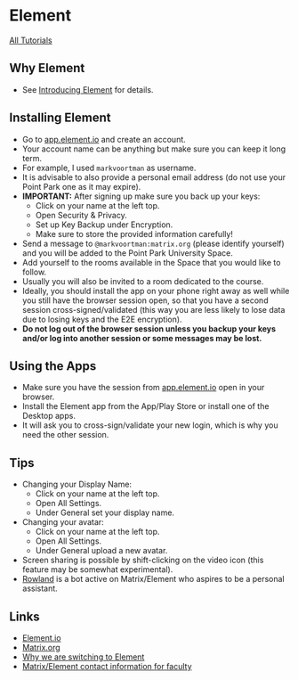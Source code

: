 # Element

[All Tutorials](tutorials)

## Why Element

* See [Introducing Element](introducing-element) for details.

## Installing Element

* Go to [app.element.io](https://app.element.io/) and create an account.
* Your account name can be anything but make sure you can keep it long term.
* For example, I used `markvoortman` as username.
* It is advisable to also provide a personal email address (do not use your Point Park one as it may expire).
* **IMPORTANT:** After signing up make sure you back up your keys:
  * Click on your name at the left top.
  * Open Security & Privacy.
  * Set up Key Backup under Encryption.
  * Make sure to store the provided information carefully!
* Send a message to `@markvoortman:matrix.org` (please identify yourself) and you will be added to the Point Park University Space.
* Add yourself to the rooms available in the Space that you would like to follow.
* Usually you will also be invited to a room dedicated to the course.
* Ideally, you should install the app on your phone right away as well while you still have the browser session open, so that you have a second session cross-signed/validated (this way you are less likely to lose data due to losing keys and the E2E encryption).
* **Do not log out of the browser session unless you backup your keys and/or log into another session or some messages may be lost.**

## Using the Apps

* Make sure you have the session from [app.element.io](https://app.element.io/) open in your browser.
* Install the Element app from the App/Play Store or install one of the Desktop apps.
* It will ask you to cross-sign/validate your new login, which is why you need the other session.

## Tips

* Changing your Display Name:
  * Click on your name at the left top.
  * Open All Settings.
  * Under General set your display name.
* Changing your avatar:
  * Click on your name at the left top.
  * Open All Settings.
  * Under General upload a new avatar.
* Screen sharing is possible by shift-clicking on the video icon (this feature may be somewhat experimental).
* [Rowland](rowland) is a bot active on Matrix/Element who aspires to be a personal assistant.

## Links

* [Element.io](https://element.io/)
* [Matrix.org](https://matrix.org/)
* [Why we are switching to Element](introducing-element)
* [Matrix/Element contact information for faculty](faculty)
